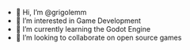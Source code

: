- 👋 Hi, I’m @grigolemm
- 👀 I’m interested in Game Development
- 🌱 I’m currently learning the Godot Engine
- 💞️ I’m looking to collaborate on open source games

<!---
grigolemm/grigolemm is a ✨ special ✨ repository because its `README.md` (this file) appears on your GitHub profile.
You can click the Preview link to take a look at your changes.
--->
